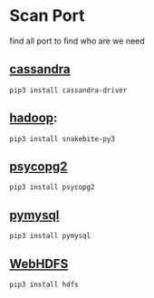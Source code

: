 # Scan Port
find all port to find who are we need
## [cassandra](https://docs.datastax.com/en/developer/python-driver/3.19/getting_started/)
```shell script
pip3 install cassandra-driver
```
## [hadoop](https://snakebite.readthedocs.io/en/latest/client.html):
```shell script
pip3 install snakebite-py3
```

## [psycopg2](http://initd.org/psycopg/docs/)
```shell script
pip3 install psycopg2
```
## [pymysql](https://pypi.org/project/PyMySQL/)
```shell script
pip3 install pymysql
```
## [WebHDFS](https://hdfscli.readthedocs.io/en/latest/quickstart.html#instantiating-a-client)
```shell script
pip3 install hdfs
```